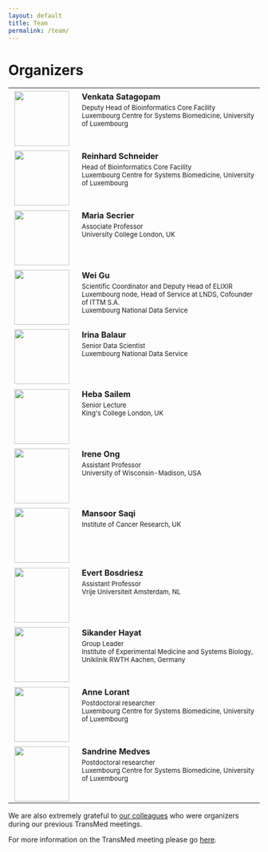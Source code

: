 ```yaml
---
layout: default
title: Team
permalink: /team/
---
```


# Organizers

<table>
    <tr>
    <td style="width:120px; text-align:center; font-size:90%; padding-top:0.4em;"><img src="../pics/organizers/VenkataSatagopam.jpg" width="110"/></td>
    <td style="vertical-align:top; padding-left:0.8em; padding-top:0.4em;"><strong>Venkata Satagopam</strong> <p style="margin-top:4px; line-height:100%;"><font size="2">Deputy Head of Bioinformatics Core Facility<br />Luxembourg Centre for Systems Biomedicine, University of Luxembourg</font></p></td>
    </tr>
    <tr>
    <td style="width:120px; text-align:center; font-size:90%; padding-top:0.4em;"><img src="../pics/organizers/ReinhardSchneider.jpg" width="110"/></td>
    <td style="vertical-align:top; padding-left:0.8em; padding-top:0.4em;"><strong>Reinhard Schneider</strong> <p style="margin-top:4px; line-height:100%;"><font size="2">Head of Bioinformatics Core Facility<br />Luxembourg Centre for Systems Biomedicine, University of Luxembourg </font></p></td>
    </tr>
    <tr>
     <td style="width:120px; text-align:center; font-size:90%; padding-top:0.4em;"><img src="../pics/organizers/MariaSecrier.jpg" width="110"/></td>
    <td style="vertical-align:top; padding-left:0.8em; padding-top:0.4em;"><strong>Maria Secrier</strong> <p style="margin-top:4px; line-height:100%;"><font size="2">Associate Professor<br />University College London, UK</font></p></td>
    </tr>
    <tr>
    <td style="width:120px; text-align:center; font-size:90%; padding-top:0.4em;"><img src="../pics/organizers/WeiGu.jpg" width="110"/></td>
    <td style="vertical-align:top; padding-left:0.8em; padding-top:0.4em;"><strong>Wei Gu</strong> <p style="margin-top:4px; line-height:100%;"><font size="2">Scientific Coordinator and Deputy Head of ELIXIR Luxembourg node, Head of Service at LNDS, Cofounder of ITTM S.A.<br />Luxembourg National Data Service</font></p></td>
    </tr>
    <tr>
    <td style="width:120px; text-align:center; font-size:90%; padding-top:0.4em;"><a id="IrinaBalaur"><img src="../pics/organizers/IrinaBalaur.jpg" width="110"/></a></td>
    <td style="vertical-align:top; padding-left:0.8em; padding-top:0.4em;"><strong>Irina Balaur</strong> <p style="margin-top:4px; line-height:100%;"><font size="2">Senior Data Scientist<br />Luxembourg National Data Service</font></p></td>
    </tr>
        <tr>
    <td style="width:120px; text-align:center; font-size:90%; padding-top:0.4em;"><a id="HebaSailem"><img src="../pics/organizers/HebaSailem.jpg" width="110"/></a></td>
    <td style="vertical-align:top; padding-left:0.8em; padding-top:0.4em;"><strong>Heba Sailem</strong> <p style="margin-top:4px; line-height:100%;"><font size="2">Senior Lecture<br />King's College London, UK</font></p></td>
    </tr>
    <tr>
    <td style="width:120px; text-align:center; font-size:90%; padding-top:0.4em;"><img src="../pics/organizers/IreneOng.jpg" width="110"/></td>
    <td style="vertical-align:top; padding-left:0.8em; padding-top:0.4em;"><strong>Irene Ong</strong> <p style="margin-top:4px; line-height:100%;"><font size="2">Assistant Professor <br />University of Wisconsin-Madison, USA</font></p></td>
    </tr>
<!--   <tr>
    <td style="width:120px; text-align:center; font-size:90%; padding-top:0.4em;"><img src="../pics/organizers/AnnopMayampurath.jpeg" width="110"/></td>
    <td style="vertical-align:top; padding-left:0.8em; padding-top:0.4em;"><strong>Annop Mayampurath</strong> <p style="margin-top:4px; line-height:100%;"><font size="2">Assistant Professor <br />University of Wisconsin-Madison, USA</font></p></td>
    </tr> -->
        <tr>
    <td style="width:120px; text-align:center; font-size:90%; padding-top:0.4em;"><img src="../pics/organizers/MansoorSaqi.jpeg" width="110"/></td>
    <td style="vertical-align:top; padding-left:0.8em; padding-top:0.4em;"><strong>Mansoor Saqi</strong> <p style="margin-top:4px; line-height:100%;"><font size="2">Institute of Cancer Research, UK</font></p></td>
    </tr>
 <tr>
    <td style="width:120px; text-align:center; font-size:90%; padding-top:0.4em;"><img src="../pics/organizers/EvertBosdriesz.jpeg" width="110"/></td>
    <td style="vertical-align:top; padding-left:0.8em; padding-top:0.4em;"><strong>Evert Bosdriesz</strong> <p style="margin-top:4px; line-height:100%;"><font size="2">Assistant Professor<br>Vrije Universiteit Amsterdam, NL</font></p></td>
    </tr>
    <tr>
    <td style="width:120px; text-align:center; font-size:90%; padding-top:0.4em;"><img src="../pics/organizers/HayatSikander.jpeg" width="110"/></td>
    <td style="vertical-align:top; padding-left:0.8em; padding-top:0.4em;"><strong>Sikander Hayat</strong> <p style="margin-top:4px; line-height:100%;"><font size="2">Group Leader<br>Institute of Experimental Medicine and Systems Biology, Uniklinik RWTH Aachen, Germany</font></p></td>
    </tr>
    <tr>
    <td style="width:120px; text-align:center; font-size:90%; padding-top:0.4em;"><img src="../pics/organizers/AnneLorant.jpg" width="110"/></td>
    <td style="vertical-align:top; padding-left:0.8em; padding-top:0.4em;"><strong>Anne Lorant</strong> <p style="margin-top:4px; line-height:100%;"><font size="2">Postdoctoral researcher<br />Luxembourg Centre for Systems Biomedicine, University of Luxembourg</font></p></td>
    </tr>
    <tr>
    <td style="width:120px; text-align:center; font-size:90%; padding-top:0.4em;"><img src="../pics/organizers/SandrineMedves.jpg" width="110"/></td>
    <td style="vertical-align:top; padding-left:0.8em; padding-top:0.4em;"><strong>Sandrine Medves</strong> <p style="margin-top:4px; line-height:100%;"><font size="2">Postdoctoral researcher<br />Luxembourg Centre for Systems Biomedicine, University of Luxembourg</font></p></td>
    </tr>


 </table>

 We are also extremely grateful to [our colleagues](https://transmed.github.io/TransMed_history/) who were organizers during our previous TransMed meetings.
    
 For more information on the TransMed meeting please go [here](https://transmed.github.io/).




